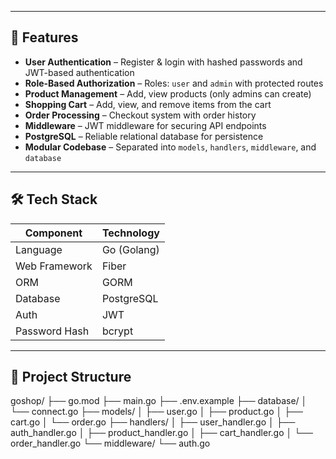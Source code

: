   

---

## 🚀 Features

- **User Authentication** – Register & login with hashed passwords and JWT-based authentication  
- **Role-Based Authorization** – Roles: `user` and `admin` with protected routes  
- **Product Management** – Add, view products (only admins can create)  
- **Shopping Cart** – Add, view, and remove items from the cart  
- **Order Processing** – Checkout system with order history  
- **Middleware** – JWT middleware for securing API endpoints  
- **PostgreSQL** – Reliable relational database for persistence  
- **Modular Codebase** – Separated into `models`, `handlers`, `middleware`, and `database`  

---

## 🛠️ Tech Stack

| Component      | Technology   |
|----------------|--------------|
| Language       | Go (Golang)  |
| Web Framework  | Fiber        |
| ORM            | GORM         |
| Database       | PostgreSQL   |
| Auth           | JWT          |
| Password Hash  | bcrypt       |

---

## 📁 Project Structure

goshop/
├── go.mod
├── main.go
├── .env.example
├── database/
│ └── connect.go
├── models/
│ ├── user.go
│ ├── product.go
│ ├── cart.go
│ └── order.go
├── handlers/
│ ├── user_handler.go
│ ├── auth_handler.go
│ ├── product_handler.go
│ ├── cart_handler.go
│ └── order_handler.go
└── middleware/
└── auth.go 

